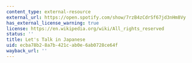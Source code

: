 ```yaml
---
content_type: external-resource
external_url: https://open.spotify.com/show/7rzB4zCdrSf67jd3nHm8Vy
has_external_license_warning: true
license: https://en.wikipedia.org/wiki/All_rights_reserved
status: ''
title: Let's Talk in Japanese
uid: ecba78b2-8a7b-421c-ab0e-6ab0728ce64f
wayback_url: ''
---
```

